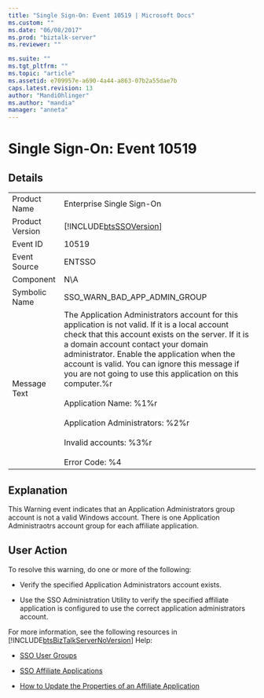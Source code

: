 ```yaml
---
title: "Single Sign-On: Event 10519 | Microsoft Docs"
ms.custom: ""
ms.date: "06/08/2017"
ms.prod: "biztalk-server"
ms.reviewer: ""

ms.suite: ""
ms.tgt_pltfrm: ""
ms.topic: "article"
ms.assetid: e709957e-a690-4a44-a863-07b2a55dae7b
caps.latest.revision: 13
author: "MandiOhlinger"
ms.author: "mandia"
manager: "anneta"
---
```

# Single Sign-On: Event 10519
## Details  
  
|||  
|-|-|  
|Product Name|Enterprise Single Sign-On|  
|Product Version|[!INCLUDE[btsSSOVersion](../includes/btsssoversion-md.md)]|  
|Event ID|10519|  
|Event Source|ENTSSO|  
|Component|N\A|  
|Symbolic Name|SSO_WARN_BAD_APP_ADMIN_GROUP|  
|Message Text|The Application Administrators account for this application is not valid. If it is a local account check that this account exists on the server. If it is a domain account contact your domain administrator. Enable the application when the account is valid. You can ignore this message if you are not going to use this application on this computer.%r<br /><br /> Application Name: %1%r<br /><br /> Application Administrators: %2%r<br /><br /> Invalid accounts: %3%r<br /><br /> Error Code: %4|  
  
## Explanation  
 This Warning event indicates that an Application Administrators group account is not a valid Windows account. There is one Application Administraotrs account group for each affiliate application.  
  
## User Action  
 To resolve this warning, do one or more of the following:  
  
-   Verify the specified Application Administrators account exists.  
  
-   Use the SSO Administration Utility to verify the specified affiliate application is configured to use the correct application administrators account.  
  
 For more information, see the following resources in [!INCLUDE[btsBizTalkServerNoVersion](../includes/btsbiztalkservernoversion-md.md)] Help:  
  
-   [SSO User Groups](../core/sso-user-groups.md)  
  
-   [SSO Affiliate Applications](../core/sso-affiliate-applications.md)  
  
-   [How to Update the Properties of an Affiliate Application](../core/how-to-update-the-properties-of-an-affiliate-application.md)